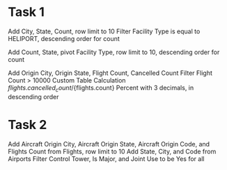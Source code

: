 # Task 1
Add City, State, Count, row limit to 10
Filter Facility Type is equal to HELIPORT, descending order for count

Add Count, State, pivot Facility Type, row limit to 10, descending order for count

Add Origin City, Origin State, Flight Count, Cancelled Count
Filter Flight Count > 10000
Custom Table Calculation ${flights.cancelled_count}/${flights.count} Percent with 3 decimals, in descending order

# Task 2
Add Aircraft Origin City, Aircraft Origin State, Aircraft Origin Code, and Flights Count from Flights, row limit to 10
Add State, City, and Code from Airports
Filter Control Tower, Is Major, and Joint Use to be Yes for all
